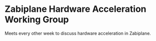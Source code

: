 # Zabiplane Hardware Acceleration Working Group

Meets every other week to discuss hardware acceleration in Zabiplane.
